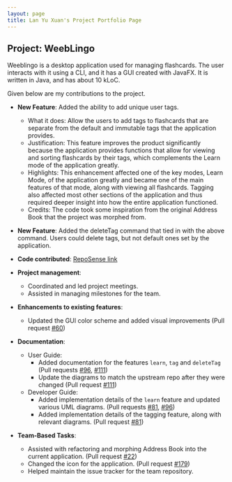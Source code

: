 ```yaml
---
layout: page
title: Lan Yu Xuan's Project Portfolio Page
---
```


## Project: WeebLingo

Weeblingo is a desktop application used for managing flashcards. The user interacts with it using a CLI, and it has a GUI created with JavaFX. It is written in Java, and has about 10 kLoC.

Given below are my contributions to the project.

* **New Feature**: Added the ability to add unique user tags.
    * What it does: Allow the users to add tags to flashcards that are separate from the default and immutable tags that the application provides.
    * Justification: This feature improves the product significantly because the application provides functions that allow for viewing and sorting flashcards by their tags, which complements the Learn mode of the application greatly.
    * Highlights: This enhancement affected one of the key modes, Learn Mode, of the application greatly and became one of the main features of that mode, along with viewing all flashcards.
      Tagging also affected most other sections of the application and thus required deeper insight into how the entire application functioned.
    * Credits: The code took some inspiration from the original Address Book that the project was morphed from.

* **New Feature**: Added the deleteTag command that tied in with the above command. Users could delete tags, but not default ones set by the application.

* **Code contributed**: [RepoSense link](https://nus-cs2103-ay2021s2.github.io/tp-dashboard/#breakdown=true&search=jellybeano)

* **Project management**:
    * Coordinated and led project meetings.
    * Assisted in managing milestones for the team.

* **Enhancements to existing features**:
    * Updated the GUI color scheme and added visual improvements (Pull request [\#60](https://github.com/AY2021S2-CS2103T-T13-1/tp/pull/60))

* **Documentation**:
    * User Guide:
        * Added documentation for the features `learn`, `tag` and `deleteTag` (Pull requests [\#96](https://github.com/AY2021S2-CS2103T-T13-1/tp/pull/96), [\#111](https://github.com/AY2021S2-CS2103T-T13-1/tp/pull/111))
        * Update the diagrams to match the upstream repo after they were changed (Pull request [\#111](https://github.com/AY2021S2-CS2103T-T13-1/tp/pull/111))
    * Developer Guide:
        * Added implementation details of the `learn` feature and updated various UML diagrams. (Pull requests [\#81](https://github.com/AY2021S2-CS2103T-T13-1/tp/pull/81), [\#96](https://github.com/AY2021S2-CS2103T-T13-1/tp/pull/96))
        * Added implementation details of the tagging feature, along with relevant diagrams. (Pull request [\#81](https://github.com/AY2021S2-CS2103T-T13-1/tp/pull/81))

* **Team-Based Tasks**:
    * Assisted with refactoring and morphing Address Book into the current application. (Pull request [\#22](https://github.com/AY2021S2-CS2103T-T13-1/tp/pull/22))
    * Changed the icon for the application. (Pull request [\#179](https://github.com/AY2021S2-CS2103T-T13-1/tp/pull/179))
    * Helped maintain the issue tracker for the team repository.